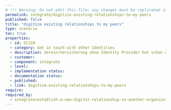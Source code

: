 ```yaml
---
# !!! Warning: Do not edit this file; any changes must be replicated in Excel !!!
permalink: integrate/digitize-existing-relationships-to-my-peers
published: false
title: "digitize existing relationships to my peers"
type: scenario
toc: true
properties:
  - id: SC110
  - category: Get in touch with other Identities
  - description: Verein/Versicherung ohne Identity Provider hat schon einen bestehenden Kunden Personalisierter QRCode wird aus Nutzerdaten erzeugt Per Brief / App verschickt Nutzer scannt QR-Code ein Nutzer stellt Kontaktanfrage Kontaktanfrage wird überprüft CRM System speichert enmeshed Adresse im System Organisation kann Nutzer Nachrichten schicken
  - customer:
  - component: integrate
  - level:
  - implementation status:
  - documentation status:
  - published:
  - link: digitize-existing-relationships-to-my-peers
require:
required_by:
  - integrate/establish-a-new-digital-relationship-to-another-organization
---
```

